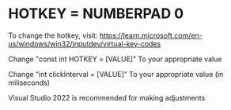 # HOTKEY = NUMBERPAD 0
To change the hotkey, visit: https://learn.microsoft.com/en-us/windows/win32/inputdev/virtual-key-codes

Change "const int HOTKEY = [VALUE]" To your appropriate value

Change "int clickInterval = [VALUE]" To your appropriate value (in miliseconds)

Visual Studio 2022 is recommended for making adjustments
